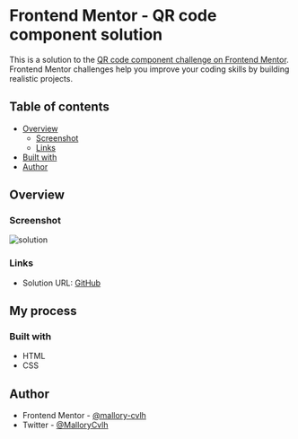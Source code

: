 # Frontend Mentor - QR code component solution

This is a solution to the [QR code component challenge on Frontend Mentor](https://www.frontendmentor.io/challenges/qr-code-component-iux_sIO_H). Frontend Mentor challenges help you improve your coding skills by building realistic projects. 

## Table of contents

- [Overview](#overview)
  - [Screenshot](#screenshot)
  - [Links](#links)
- [Built with](#built-with)
- [Author](#author)

## Overview

### Screenshot

![solution](https://user-images.githubusercontent.com/77162992/210369914-b766d92a-b75c-443a-87b3-0b4b1fe87aa1.png)

### Links

- Solution URL: [GitHub](https://github.com/mallory-cvlh/02_QRCodeComponent)

## My process

### Built with

- HTML
- CSS

## Author

- Frontend Mentor - [@mallory-cvlh](https://www.frontendmentor.io/profile/mallory-cvlh)
- Twitter - [@MalloryCvlh](https://twitter.com/MalloryCvlh)

